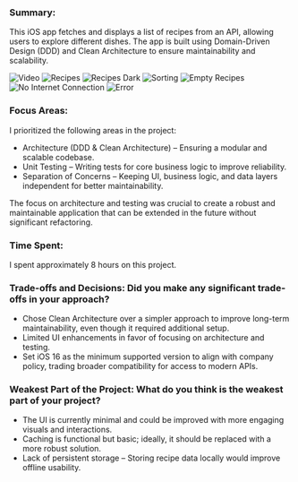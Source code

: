 ### Summary:
This iOS app fetches and displays a list of recipes from an API, allowing users to explore different dishes. The app is built using Domain-Driven Design (DDD) and Clean Architecture to ensure maintainability and scalability.

![Video](/screenshots/video.gif)
![Recipes](/screenshots/recipes.jpeg)
![Recipes Dark](/screenshots/recipes_dark.jpeg)
![Sorting](/screenshots/sorting.jpeg)
![Empty Recipes](/screenshots/empty_recipes.jpeg)
![No Internet Connection](/screenshots/no_internet_connection.jpeg)
![Error](/screenshots/error.jpeg)

### Focus Areas:
I prioritized the following areas in the project:
- Architecture (DDD & Clean Architecture) – Ensuring a modular and scalable codebase.
- Unit Testing – Writing tests for core business logic to improve reliability.
- Separation of Concerns – Keeping UI, business logic, and data layers independent for better maintainability.

The focus on architecture and testing was crucial to create a robust and maintainable application that can be extended in the future without significant refactoring.

### Time Spent:
I spent approximately 8 hours on this project.

### Trade-offs and Decisions: Did you make any significant trade-offs in your approach?
- Chose Clean Architecture over a simpler approach to improve long-term maintainability, even though it required additional setup.
- Limited UI enhancements in favor of focusing on architecture and testing.
- Set iOS 16 as the minimum supported version to align with company policy, trading broader compatibility for access to modern APIs.

### Weakest Part of the Project: What do you think is the weakest part of your project?
- The UI is currently minimal and could be improved with more engaging visuals and interactions.
- Caching is functional but basic; ideally, it should be replaced with a more robust solution.
- Lack of persistent storage – Storing recipe data locally would improve offline usability.